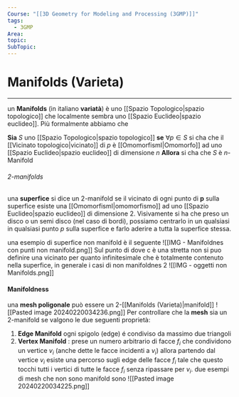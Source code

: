 ```yaml
---
Course: "[[3D Geometry for Modeling and Processing (3GMP)]]"
tags:
  - 3GMP
Area: 
topic: 
SubTopic: 
---
```


# Manifolds (Varieta)
---
un __Manifolds__ (in italiano __variatà__) è uno [[Spazio Topologico|spazio topologico]] che localmente sembra uno [[Spazio Euclideo|spazio euclideo]]. Più formalmente abbiamo che 

__Sia__ $S$ uno [[Spazio Topologico|spazio topologico]]
__se__ $\forall p \in S$ si cha che il [[Vicinato topologico|vicinato]] di $p$ è [[OmomorfismI|Omomorfo]] ad uno [[Spazio Euclideo|spazio euclideo]] di dimensione $n$
__Allora__ si cha che $S$ è $n$-Manifold



###### 2-manifolds
una __superfice__ si dice un $2$-manifold se il vicinato di ogni punto di $\boldsymbol{p}$ sulla superfice esiste una [[OmomorfismI|omomorfismo]] ad uno [[Spazio Euclideo|spazio euclideo]] di dimensione $2$. 
Visivamente si ha che preso un disco o un semi disco (nel caso di bordi), possiamo centrarlo in un qualsiasi in qualsiasi punto $p$ sulla superfice e farlo aderire a tutta la superfice stessa.

una esempio di superfice non manifold è il seguente
![[IMG - Manifoldnes con punti non manifold.png]]
Sul punto di dove c è una stretta non si puo definire una vicinato per quanto infinitesimale che è totalmente contenuto nella superfice, in generale i casi di non manifoldnes  2
![[IMG - oggetti non Manifolds.png]]



#### Manifoldness
una __mesh poligonale__ può essere un $2$-[[Manifolds (Varieta)|manifold]] 
![[Pasted image 20240220034236.png]]
Per controllare che la __mesh__ sia un $2$-manifold se valgono le due seguenti proprietà:
1. __Edge Manifold__ ogni spigolo (edge) é condiviso da massimo due triangoli
2. __Vertex Manifold__ : prese un numero arbitrario di facce $f_i$ che condividono un vertice $v_i$ (anche dette le facce incidenti a $v_i$) allora partendo dal vertice $v_i$ esiste una percorso sugli edge delle facce $f_i$ tale che questo tocchi tutti i vertici di tutte le facce $f_i$ senza ripassare per $v_i$. 
due esempi di mesh che non sono manifold sono
![[Pasted image 20240220034225.png]]
